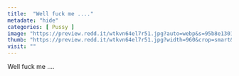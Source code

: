 ```yaml
---
title:  "Well fuck me ...."
metadate: "hide"
categories: [ Pussy ]
image: "https://preview.redd.it/wtkvn64el7r51.jpg?auto=webp&s=95b8e1301031800bcc0e4175dd035ae97551c5b9"
thumb: "https://preview.redd.it/wtkvn64el7r51.jpg?width=960&crop=smart&auto=webp&s=0352308ad73c6416905696e3225acaef82555ca6"
visit: ""
---
```

Well fuck me ....
